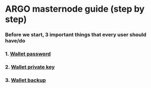 # ARGO masternode guide (step by step)

### **Before we start, 3 important things that every user should have/do**

### 1. [Wallet password](mn_guide_wallet_password.md)
### 2. [Wallet private key](mn_guide_wallet_privkey.md)
### 3. [Wallet backup](md_guide_wallet_backup.md)